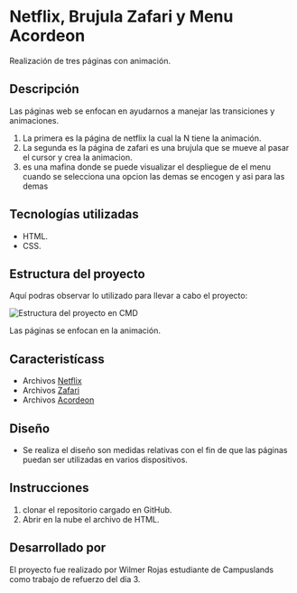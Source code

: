 # Netflix, Brujula Zafari y Menu Acordeon
Realización de tres páginas con animación.

## Descripción
Las páginas web se enfocan en ayudarnos a manejar las transiciones y animaciones.

1. La primera es la página de netflix la cual la N tiene la animación.
2. La segunda es la página de zafari es una brujula que se mueve al pasar el cursor y crea la animacion.
3. es una mafina donde se puede visualizar el despliegue de el menu cuando se selecciona una opcion las demas se encogen y asi para las demas

## Tecnologías utilizadas
* HTML.
* CSS.

## Estructura del proyecto

Aquí podras observar lo utilizado para llevar a cabo el proyecto:

![Estructura del proyecto en CMD](img/Captura%20de%20Pantalla%202024-08-05%20a%20la(s)%208.59.06%20a. m..png)

Las páginas se enfocan en la animación.

## Caracteristícass
* Archivos [Netflix](Netflix)
* Archivos [Zafari](Zafari)
* Archivos [Acordeon](Acordeon)
## Diseño
* Se realiza el diseño son medidas relativas con el fin de que las páginas puedan ser utilizadas en varios dispositivos.

## Instrucciones
1. clonar el repositorio cargado en GitHub.
2. Abrir en la nube el archivo de HTML. 

## Desarrollado por
El proyecto fue realizado por Wilmer Rojas estudiante de Campuslands como trabajo de refuerzo del día 3.

